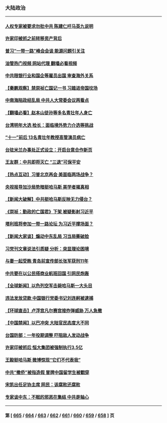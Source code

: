 ### 大陆政治
---
#### [人权专家被要求勿批中共 陈建仁吁马英九说明](../../pages/ncid277/n14096922.md?10171645) 
#### [许家印被抓之前转移资产背后](../../pages/ncid277/n14096843.md?10171645) 
#### [普习“一带一路”峰会会谈 能源问题引关注](../../pages/ncid277/n14096806.md?10171645) 
#### [油管热门视频 网站代理 翻墙必看视频](http://138.2.39.72:81/youtube.html?epic-marker?10171645)
#### [中共限银行业和国企等雇员出国 审查海外关系](../../pages/ncid277/n14096900.md?10171645) 
#### [【秦鹏观察】禁崇祯亡国记一书 习踏进帝国坟场](../../pages/ncid277/n14096735.md?10171645) 
#### [中南海陷政经乱局 中共人大常委会议两看点](../../pages/ncid277/n14096863.md?10171645) 
#### [【翻墙必看】赵本山徒孙等多名青壮年人身亡](../../pages/ncid277/n14096814.md?10171645) 
#### [台湾明年大选 检长：面临境外势力介选等挑战](../../pages/ncid277/n14096810.md?10171645) 
#### [“十一”前后 13名青壮年教授高管演员病亡](../../pages/ncid277/n14096700.md?10171645) 
#### [台驻米兰办事处正式设立：开启台意合作新页](../../pages/ncid277/n14096786.md?10171645) 
#### [王友群：中共即将灭亡 “三退”可保平安](../../pages/ncid277/n14096695.md?10171645) 
#### [【热点互动】习普北京再会 美面临两场战争？](../../pages/ncid277/n14096654.md?10171645) 
#### [央视报导加沙局势暗挺哈马斯 美学者揭真相](../../pages/ncid277/n14095432.md?10171645) 
#### [【新闻大破解】中共挺哈马斯反映无力侵台？](../../pages/ncid277/n14096651.md?10171645) 
#### [《崇祯：勤政的亡国君》下架 被疑影射习近平](../../pages/ncid277/n14096559.md?10171645) 
#### [塔利班将参加一带一路论坛 为习近平撑场面？](../../pages/ncid277/n14096442.md?10171645) 
#### [【新闻大家谈】煽动中东乱局 习当局撕破脸](../../pages/ncid277/n14096518.md?10171645) 
#### [习党刊文章说法引质疑 分析：突显理论困境](../../pages/ncid277/n14096272.md?10171645) 
#### [与妻一起受贿 青岛前宣传部长张军获刑11年](../../pages/ncid277/n14096396.md?10171645) 
#### [中共要在以公民搭商业航班回国 引网民炮轰](../../pages/ncid277/n14096384.md?10171645) 
#### [【全球新闻】以色列空军击毙哈马斯一大头目](../../pages/ncid277/n14096367.md?10171645) 
#### [违法发放贷款 中国银行党委书记刘连舸被逮捕](../../pages/ncid277/n14096270.md?10171645) 
#### [【环球直击】卢浮宫凡尔赛宫接炸弹威胁 万人急撤](../../pages/ncid277/n14095647.md?10171645) 
#### [【中国禁闻】以巴冲突 大陆官民态度大不同](../../pages/ncid277/n14095648.md?10171645) 
#### [台国防部：一年役期调整 吓阻敌人发动战争](../../pages/ncid277/n14096260.md?10171645) 
#### [许家印被抓后 恒大集团被强制执行3.5亿](../../pages/ncid277/n14096188.md?10171645) 
#### [王毅挺哈马斯 微博惊现“它们不代表我”](../../pages/ncid277/n14096212.md?10171645) 
#### [中共“撤侨”被指造假 冒牌中国留学生被戳穿](../../pages/ncid277/n14095978.md?10171645) 
#### [宋凯出任足协主席 网民：该腐败还腐败](../../pages/ncid277/n14096127.md?10171645) 
#### [专家谈中东：不眠的邪恶在集结 中共是轴心](../../pages/ncid277/n14095946.md?10171645) 

---
#### 第 [ [665](./665.md?10171645) / [664](./664.md?10171645) / [663](./663.md?10171645) / [662](./662.md?10171645) / [661](./661.md?10171645) / [660](./660.md?10171645) / [659](./659.md?10171645) / [658](./658.md?10171645) ] 页
